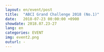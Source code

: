 ```yaml
---
layout: en/event/post
title:  "ABCI Grand Challenge 2018 (No.1)"
date:   2018-07-23 00:00:00 +0900
showdate: 2018.07.23-27
lang: en
categories: EVENT
img: event2.png
outurl: -
---
```

